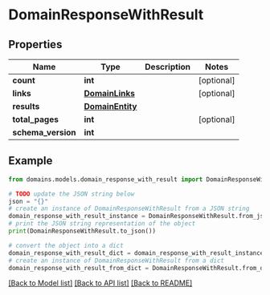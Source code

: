 # DomainResponseWithResult


## Properties

Name | Type | Description | Notes
------------ | ------------- | ------------- | -------------
**count** | **int** |  | [optional] 
**links** | [**DomainLinks**](DomainLinks.md) |  | [optional] 
**results** | [**DomainEntity**](DomainEntity.md) |  | 
**total_pages** | **int** |  | [optional] 
**schema_version** | **int** |  | 

## Example

```python
from domains.models.domain_response_with_result import DomainResponseWithResult

# TODO update the JSON string below
json = "{}"
# create an instance of DomainResponseWithResult from a JSON string
domain_response_with_result_instance = DomainResponseWithResult.from_json(json)
# print the JSON string representation of the object
print(DomainResponseWithResult.to_json())

# convert the object into a dict
domain_response_with_result_dict = domain_response_with_result_instance.to_dict()
# create an instance of DomainResponseWithResult from a dict
domain_response_with_result_from_dict = DomainResponseWithResult.from_dict(domain_response_with_result_dict)
```
[[Back to Model list]](../README.md#documentation-for-models) [[Back to API list]](../README.md#documentation-for-api-endpoints) [[Back to README]](../README.md)


